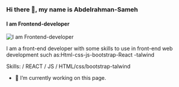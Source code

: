 ### Hi there 👋, my name is Abdelrahman-Sameh
#### I am Frontend-developer
![I am Frontend-developer](https://avatars.githubusercontent.com/u/123884594?v=4)

 I am a front-end developer with some skills to use in front-end web development such as:Html-css-js-bootstrap-React -talwind

Skills:  / REACT / JS / HTML/css/bootstrap-talwind

- 🔭 I’m currently working on this page. 




